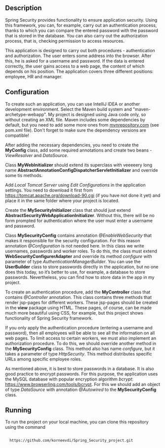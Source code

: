 ## Description

Spring Security provides functionality to ensure application security. Using this framework, you can, for example, carry out an authentication process, thanks to which you can compare the entered password with the password that is stored in the database. You can also carry out the authorization process, that is, checking permission to access resources.

This application is designed to carry out both procedures - authentication and authorization. The user enters some address into the browser. After this, he is asked for a username and password. If the data is entered correctly, the user gains access to a web page, the content of which depends on his position. The application covers three different positions: employee, HR and manager.

## Configuration

To create such an application, you can use IntelliJ IDEA or another development environment. Select the Maven build system and "maven-archetype-webapp". My project is designed using Java code only, so without creating an XML file. Maven includes some dependencies by default, but you need to add some more ones from [mvnrepository.com](https://mvnrepository.com/) (see pom.xml file). Don't forget to make sure the dependency versions are compatible!

After adding the necessary dependencies, you need to create the **MyConfig** class, add some required annotations and create two beans - *ViewResolver* and *DataSource*.

Class **MyWebInitializer** should extend its superclass with veeeeery long name **AbstractAnnotationConfigDispatcherServletInitializer** and override some tis methods.

Add *Local Tomcat Server* using *Edit Configurations* in the application settings. You need to download it first from https://tomcat.apache.org/download-90.cgi (if you have not done it yet) and place it in the same folder where your project is located.

Create the **MySecurityInitializer** class that should just extend **AbstractSecurityWebApplicationInitializer**. Without this, there will be no form prompted for authentication where the user must enter a username and password.

Class **MySecurityConfig** contains annotation *@EnableWebSecurity* that makes it responsible for the security configuration. For this reason annotation *@Configuration* is not needed here. In this class we write usernames, passwords and worker roles. To do this, the class must extend **WebSecurityConfigurerAdapter** and override its method *configure* with parameter of type *AuthenticationManagerBuilder*. You can use the **UserBuilder** class to store passwords directly in the application, but no one does this today, so it’s better to use, for example, a database to store passwords. Nevertheless, you can find how to store data in the app in my project.

To create an authentication procedure, add the **MyController** class that contains *@Controller* annotation. This class contains three methods that render jsp-pages for different workers. These jsp-pages should be created in the **view** package using HTML. These pages, of course, can be made much more beautiful using CSS, for example, but this project shows functionality of Spring Security framework.

If you only apply the authentication procedure (entering a username and password), then all employees will be able to see all the information on all web pages. To limit access to certain workers, we must also implement an authorization procedure. To do this, we should override another method in the **MySecurityConfig** class. This method also has name *configure*, but it takes a parameter of type *HttpSecurity*. This method distributes specific URLs among specific employee roles.

As mentioned above, it is best to store passwords in a database. It is also good practice to encrypt passwords. For this purpose, the application uses the MySQL database with popular encryption algorithm *bcrypt*: https://www.browserling.com/tools/bcrypt. For this we should add an object of type *DataSource* with annotation *@Autowired* to the **MySecurityConfig** class.

## Running

To run the project on your local machine, you can clone this repository using the command 
<pre><code>
  https://github.com/korneevdi/Spring_Security_project.git
</code></pre>
